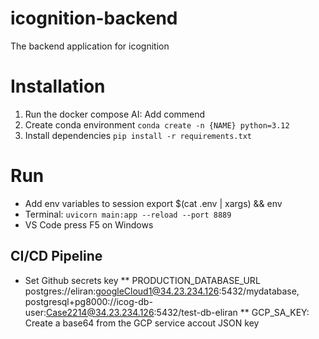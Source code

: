 # icognition-backend
The backend application for icognition

# Installation
1. Run the docker compose AI: Add commend
2. Create conda environment `conda create -n {NAME} python=3.12`
3. Install dependencies `pip install -r requirements.txt`

# Run
* Add env variables to session export $(cat .env | xargs) && env
* Terminal: `uvicorn main:app --reload --port 8889`
* VS Code press F5 on Windows 


## CI/CD Pipeline
* Set Github secrets key
** PRODUCTION_DATABASE_URL postgres://eliran:googleCloud1@34.23.234.126:5432/mydatabase, postgresql+pg8000://icog-db-user:Case2214@34.23.234.126:5432/test-db-eliran
** GCP_SA_KEY: Create a base64 from the GCP service accout JSON key

